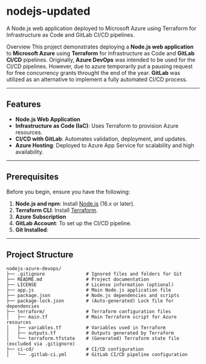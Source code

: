 # nodejs-updated
A Node.js web application deployed to Microsoft Azure using Terraform for Infrastructure as Code and GitLab CI/CD pipelines.

Overview
This project demonstrates deploying a **Node.js web application** to **Microsoft Azure** using **Terraform** for Infrastructure as Code and **GitLab CI/CD** pipelines. Originally, **Azure DevOps** was intended to be used for the CI/CD pipelines. However, due to azure temporarily put a pausing request for free concurrency grants throught the end of the year. **GitLab** was utilized as an alternative to implement a fully automated CI/CD process.

---

## Features
- **Node.js Web Application**
- **Infrastructure as Code (IaC)**: Uses Terraform to provision Azure resources.
- **CI/CD with GitLab**: Automates validation, deployment, and updates.
- **Azure Hosting**: Deployed to Azure App Service for scalability and high availability.

---

## Prerequisites
Before you begin, ensure you have the following:
1. **Node.js and npm**: Install [Node.js](https://nodejs.org/) (16.x or later).
2. **Terraform CLI**: Install [Terraform](https://www.terraform.io/downloads.html).
3. **Azure Subscription**
4. **GitLab Account**: To set up the CI/CD pipeline.
5. **Git Installed**: 

---

## Project Structure
```plaintext
nodejs-azure-devops/
├── .gitignore               # Ignored files and folders for Git
├── README.md                # Project documentation
├── LICENSE                  # License information (optional)
├── app.js                   # Main Node.js application file
├── package.json             # Node.js dependencies and scripts
├── package-lock.json        # (Auto-generated) Lock file for dependencies
├── terraform/               # Terraform configuration files
│   ├── main.tf              # Main Terraform script for Azure resources
│   ├── variables.tf         # Variables used in Terraform
│   ├── outputs.tf           # Outputs generated by Terraform
│   └── terraform.tfstate    # (Generated) Terraform state file (excluded via .gitignore)
├── ci-cd/                   # CI/CD configuration
│   └── .gitlab-ci.yml       # GitLab CI/CD pipeline configuration
